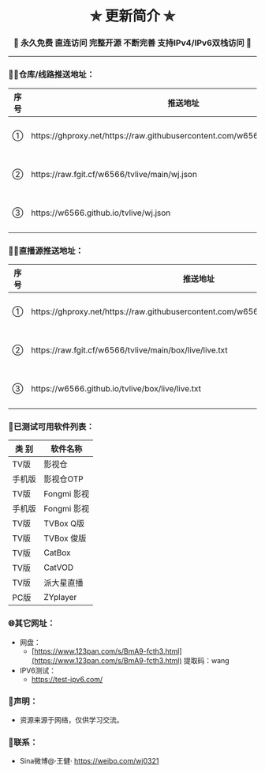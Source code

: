 
<h1 align="center"> ✯ 更新简介 ✯ </h1>
<h3 align="center">🔕 永久免费 直连访问 完整开源 不断完善 支持IPv4/IPv6双栈访问 🔕</h3>

<p align="center">
</p>

---

### 🤹‍♂️仓库/线路推送地址：
<table>
  <thead>
    <tr>
      <th>序号</th>
      <th>推送地址</th>
      <th>备注</th>
    </tr>
  </thead>
  <tbody>
    <tr>
      <td>①</td>
      <td>https://ghproxy.net/https://raw.githubusercontent.com/w6566/tvlive/main/wj.json</td>
      <td>有加速</td>
    </tr>
<tr>
      <td>②</td>
      <td>https://raw.fgit.cf/w6566/tvlive/main/wj.json</td>
      <td>有加速</td>
    </tr>
<tr>
      <td>③</td>
      <td>https://w6566.github.io/tvlive/wj.json</td>
      <td>无加速</td>
    </tr>
  </tbody>
</table>

### 🤹‍♂️直播源推送地址：
<table>
  <thead>
    <tr>
      <th>序号</th>
      <th>推送地址</th>
      <th>备注</th>
    </tr>
  </thead>
  <tbody>
    <tr>
      <td>①</td>
      <td>https://ghproxy.net/https://raw.githubusercontent.com/w6566/tvlive/main/box/live/live.txt</td>
      <td>有加速</td>
    </tr>
<tr>
      <td>②</td>
      <td>https://raw.fgit.cf/w6566/tvlive/main/box/live/live.txt</td>
      <td>有加速</td>
    </tr>
<tr>
      <td>③</td>
      <td>https://w6566.github.io/tvlive/box/live/live.txt</td>
      <td>无加速</td>
    </tr>
  </tbody>
</table>


### 🌇已测试可用软件列表：
<table>
  <thead>
    <tr>
      <th>类 别</th>
      <th>软件名称</th>
    </tr>
  </thead>
  <tbody>
    <tr>
      <td>TV版</td>
      <td>影视仓</td>
    </tr>
  <tr>
      <td>手机版</td>
      <td>影视仓OTP</td>
    </tr>
  <tr>
      <td>TV版</td>
      <td>Fongmi 影视</td>
    </tr>
  <tr>
      <td>手机版</td>
      <td>Fongmi 影视</td>
    </tr>
    <tr>
      <td>TV版</td>
      <td>TVBox Q版</td>
    </tr>
  <tr>
      <td>TV版</td>
      <td>TVBox 俊版</td>
    </tr>
  <tr>
      <td>TV版</td>
      <td>CatBox</td>
    </tr>
  <tr>
      <td>TV版</td>
      <td>CatVOD</td>
    </tr>
  <tr>
      <td>TV版</td>
      <td>派大星直播</td>
    </tr>
  <tr>
      <td>PC版</td>
      <td>ZYplayer</td>
    </tr>
  </tbody>
</table>

### 🌐其它网址：
- 网盘：
  - [https://www.123pan.com/s/BmA9-fcth3.html](https://www.123pan.com/s/BmA9-fcth3.html) 提取码：wang
- IPV6测试：
  - https://test-ipv6.com/



     
### 📖声明：
- 资源来源于网络，仅供学习交流。



### 📱联系：
- Sina微博@·王健·
https://weibo.com/wj0321
